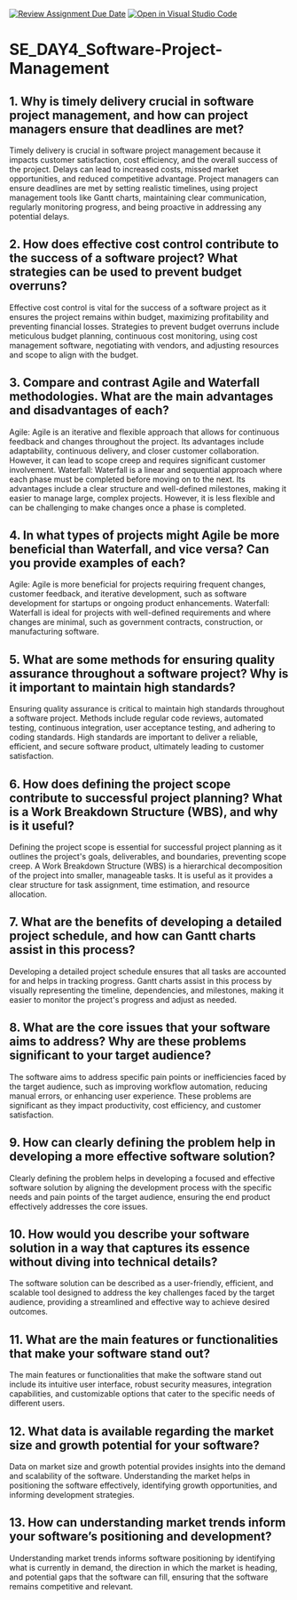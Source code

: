 [![Review Assignment Due Date](https://classroom.github.com/assets/deadline-readme-button-22041afd0340ce965d47ae6ef1cefeee28c7c493a6346c4f15d667ab976d596c.svg)](https://classroom.github.com/a/9pw6JKcu)
[![Open in Visual Studio Code](https://classroom.github.com/assets/open-in-vscode-2e0aaae1b6195c2367325f4f02e2d04e9abb55f0b24a779b69b11b9e10269abc.svg)](https://classroom.github.com/online_ide?assignment_repo_id=15659867&assignment_repo_type=AssignmentRepo)
# SE_DAY4_Software-Project-Management
## 1. Why is timely delivery crucial in software project management, and how can project managers ensure that deadlines are met?
Timely delivery is crucial in software project management because it impacts customer satisfaction, cost efficiency, and the overall success of the project. Delays can lead to increased costs, missed market opportunities, and reduced competitive advantage. Project managers can ensure deadlines are met by setting realistic timelines, using project management tools like Gantt charts, maintaining clear communication, regularly monitoring progress, and being proactive in addressing any potential delays.

## 2. How does effective cost control contribute to the success of a software project? What strategies can be used to prevent budget overruns?
Effective cost control is vital for the success of a software project as it ensures the project remains within budget, maximizing profitability and preventing financial losses. Strategies to prevent budget overruns include meticulous budget planning, continuous cost monitoring, using cost management software, negotiating with vendors, and adjusting resources and scope to align with the budget.

## 3. Compare and contrast Agile and Waterfall methodologies. What are the main advantages and disadvantages of each?
Agile: Agile is an iterative and flexible approach that allows for continuous feedback and changes throughout the project. Its advantages include adaptability, continuous delivery, and closer customer collaboration. However, it can lead to scope creep and requires significant customer involvement.
Waterfall: Waterfall is a linear and sequential approach where each phase must be completed before moving on to the next. Its advantages include a clear structure and well-defined milestones, making it easier to manage large, complex projects. However, it is less flexible and can be challenging to make changes once a phase is completed.

## 4. In what types of projects might Agile be more beneficial than Waterfall, and vice versa? Can you provide examples of each?
Agile: Agile is more beneficial for projects requiring frequent changes, customer feedback, and iterative development, such as software development for startups or ongoing product enhancements.
Waterfall: Waterfall is ideal for projects with well-defined requirements and where changes are minimal, such as government contracts, construction, or manufacturing software.

## 5. What are some methods for ensuring quality assurance throughout a software project? Why is it important to maintain high standards?
Ensuring quality assurance is critical to maintain high standards throughout a software project. Methods include regular code reviews, automated testing, continuous integration, user acceptance testing, and adhering to coding standards. High standards are important to deliver a reliable, efficient, and secure software product, ultimately leading to customer satisfaction.

## 6. How does defining the project scope contribute to successful project planning? What is a Work Breakdown Structure (WBS), and why is it useful?
Defining the project scope is essential for successful project planning as it outlines the project's goals, deliverables, and boundaries, preventing scope creep. A Work Breakdown Structure (WBS) is a hierarchical decomposition of the project into smaller, manageable tasks. It is useful as it provides a clear structure for task assignment, time estimation, and resource allocation.

## 7. What are the benefits of developing a detailed project schedule, and how can Gantt charts assist in this process?
Developing a detailed project schedule ensures that all tasks are accounted for and helps in tracking progress. Gantt charts assist in this process by visually representing the timeline, dependencies, and milestones, making it easier to monitor the project's progress and adjust as needed.

## 8. What are the core issues that your software aims to address? Why are these problems significant to your target audience?
The software aims to address specific pain points or inefficiencies faced by the target audience, such as improving workflow automation, reducing manual errors, or enhancing user experience. These problems are significant as they impact productivity, cost efficiency, and customer satisfaction.

## 9. How can clearly defining the problem help in developing a more effective software solution?
 Clearly defining the problem helps in developing a focused and effective software solution by aligning the development process with the specific needs and pain points of the target audience, ensuring the end product effectively addresses the core issues.
 
## 10. How would you describe your software solution in a way that captures its essence without diving into technical details?
The software solution can be described as a user-friendly, efficient, and scalable tool designed to address the key challenges faced by the target audience, providing a streamlined and effective way to achieve desired outcomes.

## 11. What are the main features or functionalities that make your software stand out?
The main features or functionalities that make the software stand out include its intuitive user interface, robust security measures, integration capabilities, and customizable options that cater to the specific needs of different users.

## 12. What data is available regarding the market size and growth potential for your software?
Data on market size and growth potential provides insights into the demand and scalability of the software. Understanding the market helps in positioning the software effectively, identifying growth opportunities, and informing development strategies.

## 13. How can understanding market trends inform your software’s positioning and development?
Understanding market trends informs software positioning by identifying what is currently in demand, the direction in which the market is heading, and potential gaps that the software can fill, ensuring that the software remains competitive and relevant.
